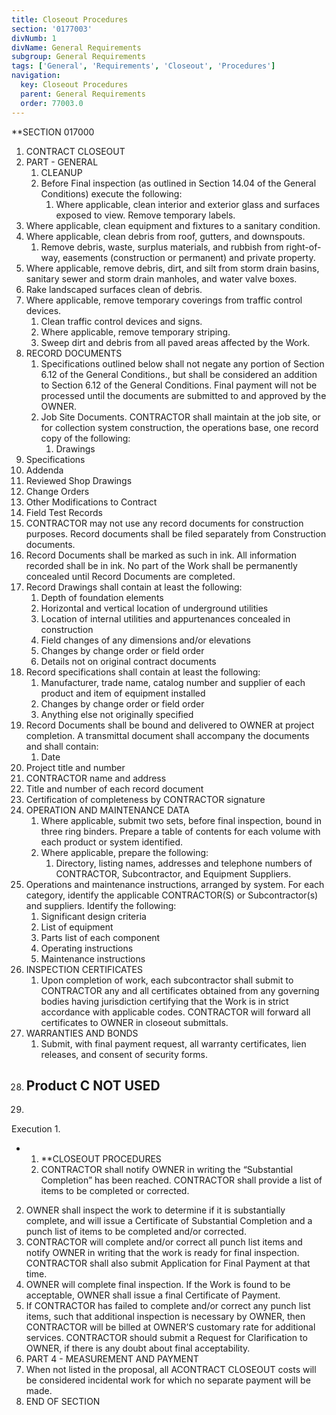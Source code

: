 ```yaml
---
title: Closeout Procedures
section: '0177003'
divNumb: 1
divName: General Requirements
subgroup: General Requirements
tags: ['General', 'Requirements', 'Closeout', 'Procedures']
navigation:
  key: Closeout Procedures
  parent: General Requirements
  order: 77003.0
---
```



 **SECTION 017000
1. CONTRACT CLOSEOUT
1. PART - GENERAL
    1. CLEANUP
   1. Before Final inspection (as outlined in Section 14.04 of the General Conditions) execute the following:
      1. Where applicable, clean interior and exterior glass and surfaces exposed to view. Remove temporary labels.
2. Where applicable, clean equipment and fixtures to a sanitary condition.
3. Where applicable, clean debris from roof, gutters, and downspouts.
   1. Remove debris, waste, surplus materials, and rubbish from right-of-way, easements (construction or permanent) and private property.
5. Where applicable, remove debris, dirt, and silt from storm drain basins, sanitary sewer and storm drain manholes, and water valve boxes.
6. Rake landscaped surfaces clean of debris.
7. Where applicable, remove temporary coverings from traffic control devices.
   1. Clean traffic control devices and signs.
   1. Where applicable, remove temporary striping.
   1. Sweep dirt and debris from all paved areas affected by the Work.
2. RECORD DOCUMENTS
   1. Specifications outlined below shall not negate any portion of Section 6.12 of the General Conditions., but shall be considered an addition to Section 6.12 of the General Conditions. Final payment will not be processed until the documents are submitted to and approved by the OWNER.
   1. Job Site Documents. CONTRACTOR shall maintain at the job site, or for collection system construction, the operations base, one record copy of the following:
       1. Drawings
 2. Specifications
 3. Addenda
 4. Reviewed Shop Drawings
 5. Change Orders
 6. Other Modifications to Contract
 7. Field Test Records
   1. CONTRACTOR may not use any record documents for construction purposes. Record documents shall be filed separately from Construction documents.
   1. Record Documents shall be marked as such in ink. All information recorded shall be in ink. No part of the Work shall be permanently concealed until Record Documents are completed.
 1. Record Drawings shall contain at least the following:
      1. Depth of foundation elements
      1. Horizontal and vertical location of underground utilities
      1. Location of internal utilities and appurtenances concealed in construction
      1. Field changes of any dimensions and/or elevations
      1. Changes by change order or field order
      1. Details not on original contract documents
 2. Record specifications shall contain at least the following:
      1. Manufacturer, trade name, catalog number and supplier of each product and item of equipment installed
      1. Changes by change order or field order
      1. Anything else not originally specified
   1. Record Documents shall be bound and delivered to OWNER at project completion. A transmittal document shall accompany the documents and shall contain:
       1. Date
 2. Project title and number
 3. CONTRACTOR name and address
 4. Title and number of each record document
 5. Certification of completeness by CONTRACTOR signature
3. OPERATION AND MAINTENANCE DATA
   1. Where applicable, submit two sets, before final inspection, bound in three ring binders. Prepare a table of contents for each volume with each product or system identified.
   1. Where applicable, prepare the following:
      1. Directory, listing names, addresses and telephone numbers of CONTRACTOR, Subcontractor, and Equipment Suppliers.
2. Operations and maintenance instructions, arranged by system. For each category, identify the applicable CONTRACTOR(S) or Subcontractor(s) and suppliers. Identify the following:
      1. Significant design criteria
   1. List of equipment
   1. Parts list of each component
   1. Operating instructions
   1. Maintenance instructions
4. INSPECTION CERTIFICATES
   1. Upon completion of work, each subcontractor shall submit to CONTRACTOR any and all certificates obtained from any governing bodies having jurisdiction certifying that the Work is in strict accordance with applicable codes. CONTRACTOR will forward all certificates to OWNER in closeout submittals.
4. WARRANTIES AND BONDS
   1. Submit, with final payment request, all warranty certificates, lien releases, and consent of security forms.
1. ## Product C NOT USED
1. 
Execution
1.  

* 
	1. **CLOSEOUT PROCEDURES
   1. CONTRACTOR shall notify OWNER in writing the “Substantial Completion” has been reached. CONTRACTOR shall provide a list of items to be completed or corrected. 
2. OWNER shall inspect the work to determine if it is substantially complete, and will issue a Certificate of Substantial Completion and a punch list of items to be completed and/or corrected.
3. CONTRACTOR will complete and/or correct all punch list items and notify OWNER in writing that the work is ready for final inspection. CONTRACTOR shall also submit Application for Final Payment at that time.
4. OWNER will complete final inspection. If the Work is found to be acceptable, OWNER shall issue a final Certificate of Payment.
5. If CONTRACTOR has failed to complete and/or correct any punch list items, such that additional inspection is necessary by OWNER, then CONTRACTOR will be billed at OWNER’S customary rate for additional services. CONTRACTOR should submit a Request for Clarification to OWNER, if there is any doubt about final acceptability.
1. PART 4 - MEASUREMENT AND PAYMENT
1. When not listed in the proposal, all ACONTRACT CLOSEOUT costs will be considered incidental work for which no separate payment will be made.
1. END OF SECTION

